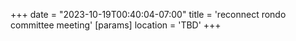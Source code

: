 +++
date = "2023-10-19T00:40:04-07:00"
title = 'reconnect rondo committee meeting'
[params]
    location = 'TBD'
+++
